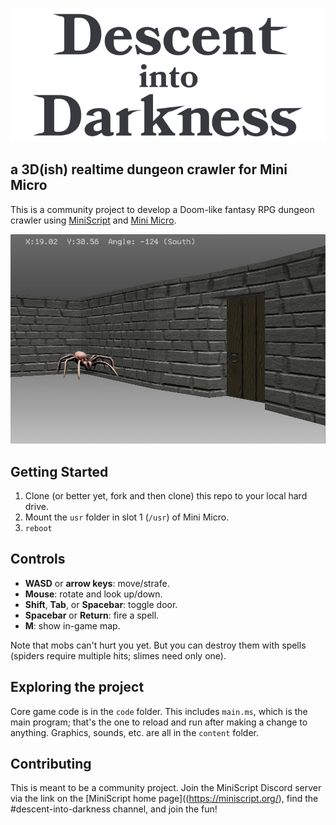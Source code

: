 ![Descent into Darkness (title image)](notes/note-pics/title-small-transparent.png)

## a 3D(ish) realtime dungeon crawler for Mini Micro

This is a community project to develop a Doom-like fantasy RPG dungeon crawler using [MiniScript](https://miniscript.org/) and [Mini Micro](https://miniscript.org/MiniMicro).

![Fairly current screen shot](notes/note-pics/ReadMeShot.png)

## Getting Started

1. Clone (or better yet, fork and then clone) this repo to your local hard drive.
2. Mount the `usr` folder in slot 1 (`/usr`) of Mini Micro.
3. `reboot`

## Controls

- **WASD** or **arrow keys**: move/strafe.
- **Mouse**: rotate and look up/down.
- **Shift**, **Tab**, or **Spacebar**: toggle door.
- **Spacebar** or **Return**: fire a spell.
- **M**: show in-game map.

Note that mobs can't hurt you yet.  But you can destroy them with spells (spiders require multiple hits; slimes need only one).

## Exploring the project

Core game code is in the `code` folder.  This includes `main.ms`, which is the main program; that's the one to reload and run after making a change to anything.  Graphics, sounds, etc. are all in the `content` folder.

## Contributing

This is meant to be a community project.  Join the MiniScript Discord server via the link on the [MiniScript home page]((https://miniscript.org/), find the #descent-into-darkness channel, and join the fun!
